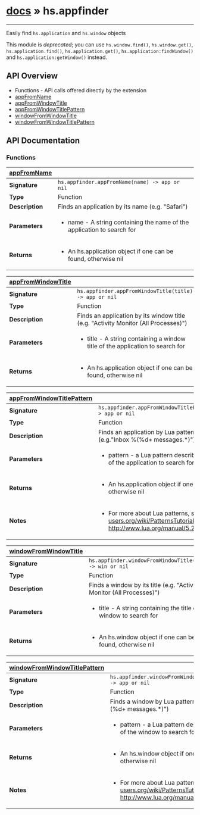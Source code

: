 # [docs](index.md) » hs.appfinder
---

Easily find ```hs.application``` and ```hs.window``` objects

This module is *deprecated*; you can use `hs.window.find()`, `hs.window.get()`, `hs.application.find()`,
`hs.application.get()`, `hs.application:findWindow()` and `hs.application:getWindow()` instead.

## API Overview
* Functions - API calls offered directly by the extension
 * [appFromName](#appFromName)
 * [appFromWindowTitle](#appFromWindowTitle)
 * [appFromWindowTitlePattern](#appFromWindowTitlePattern)
 * [windowFromWindowTitle](#windowFromWindowTitle)
 * [windowFromWindowTitlePattern](#windowFromWindowTitlePattern)

## API Documentation

### Functions

| [appFromName](#appFromName)         |                                                                                     |
| --------------------------------------------|-------------------------------------------------------------------------------------|
| **Signature**                               | `hs.appfinder.appFromName(name) -> app or nil`                                                                    |
| **Type**                                    | Function                                                                     |
| **Description**                             | Finds an application by its name (e.g. "Safari")                                                                     |
| **Parameters**                              | <ul><li>name - A string containing the name of the application to search for</li></ul> |
| **Returns**                                 | <ul><li>An hs.application object if one can be found, otherwise nil</li></ul>          |

| [appFromWindowTitle](#appFromWindowTitle)         |                                                                                     |
| --------------------------------------------|-------------------------------------------------------------------------------------|
| **Signature**                               | `hs.appfinder.appFromWindowTitle(title) -> app or nil`                                                                    |
| **Type**                                    | Function                                                                     |
| **Description**                             | Finds an application by its window title (e.g. "Activity Monitor (All Processes)")                                                                     |
| **Parameters**                              | <ul><li>title - A string containing a window title of the application to search for</li></ul> |
| **Returns**                                 | <ul><li>An hs.application object if one can be found, otherwise nil</li></ul>          |

| [appFromWindowTitlePattern](#appFromWindowTitlePattern)         |                                                                                     |
| --------------------------------------------|-------------------------------------------------------------------------------------|
| **Signature**                               | `hs.appfinder.appFromWindowTitlePattern(pattern) -> app or nil`                                                                    |
| **Type**                                    | Function                                                                     |
| **Description**                             | Finds an application by Lua pattern in its window title (e.g."Inbox %(%d+ messages.*)")                                                                     |
| **Parameters**                              | <ul><li>pattern - a Lua pattern describing a window title of the application to search for</li></ul> |
| **Returns**                                 | <ul><li>An hs.application object if one can be found, otherwise nil</li></ul>          |
| **Notes**                                   | <ul><li>For more about Lua patterns, see http://lua-users.org/wiki/PatternsTutorial and http://www.lua.org/manual/5.2/manual.html#6.4.1</li></ul>                |

| [windowFromWindowTitle](#windowFromWindowTitle)         |                                                                                     |
| --------------------------------------------|-------------------------------------------------------------------------------------|
| **Signature**                               | `hs.appfinder.windowFromWindowTitle(title) -> win or nil`                                                                    |
| **Type**                                    | Function                                                                     |
| **Description**                             | Finds a window by its title (e.g. "Activity Monitor (All Processes)")                                                                     |
| **Parameters**                              | <ul><li>title - A string containing the title of the window to search for</li></ul> |
| **Returns**                                 | <ul><li>An hs.window object if one can be found, otherwise nil</li></ul>          |

| [windowFromWindowTitlePattern](#windowFromWindowTitlePattern)         |                                                                                     |
| --------------------------------------------|-------------------------------------------------------------------------------------|
| **Signature**                               | `hs.appfinder.windowFromWindowTitlePattern(pattern) -> app or nil`                                                                    |
| **Type**                                    | Function                                                                     |
| **Description**                             | Finds a window by Lua pattern in its title (e.g."Inbox %(%d+ messages.*)")                                                                     |
| **Parameters**                              | <ul><li>pattern - a Lua pattern describing a window title of the window to search for</li></ul> |
| **Returns**                                 | <ul><li>An hs.window object if one can be found, otherwise nil</li></ul>          |
| **Notes**                                   | <ul><li>For more about Lua patterns, see http://lua-users.org/wiki/PatternsTutorial and http://www.lua.org/manual/5.2/manual.html#6.4.1</li></ul>                |

